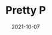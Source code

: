 ---
title: "Pretty P"
date: 2021-10-07
summary: "Prompt: Pretty / Word Limit: 99"
showSummary: true
tags: ["Flash Fiction", "Deadlines For Writers"]
---